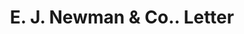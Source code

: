 ---
doi: 10.7916/D8KD38ZF
date_other: '1870'
date_other_textual: 1870-1879
form: correspondence
genre:
- Letters (correspondence)
name:
- E. J. Newman & Co.
object_in_context_url: https://biggert.cul.columbia.edu/items/view/ave_biggert_00885
subject_hierarchical_geographic:
- Buffalo, New York, United States
subject_name:
- E. J. Newman & Co.
title: E. J. Newman & Co.. Letter
sort_title: E. J. Newman & Co.. Letter
call_number: ave_biggert_00885
coordinates:
- 42.90472222222222,-78.84944444444444
pid: ave_biggert_00885
identifiers: ave_biggert_00885
thumbnail: https://derivativo-3.library.columbia.edu/iiif/2/ldpd:345822/full/!256,256/0/native.jpg
permalink: "/biggert/ave_biggert_00885/"
layout: iiif-image-page
---